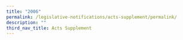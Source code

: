 ```yaml
---
title: "2006"
permalink: /legislative-notifications/acts-supplement/permalink/
description: ""
third_nav_title: Acts Supplement
---
```

